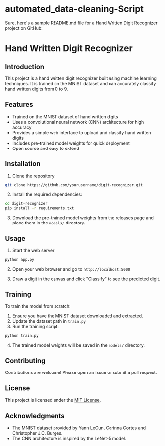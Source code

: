 # automated_data-cleaning-Script

Sure, here's a sample README.md file for a Hand Written Digit Recognizer project on GitHub:

# Hand Written Digit Recognizer

## Introduction
This project is a hand written digit recognizer built using machine learning techniques. It is trained on the MNIST dataset and can accurately classify hand written digits from 0 to 9.

## Features
- Trained on the MNIST dataset of hand written digits
- Uses a convolutional neural network (CNN) architecture for high accuracy
- Provides a simple web interface to upload and classify hand written digits
- Includes pre-trained model weights for quick deployment
- Open source and easy to extend

## Installation
1. Clone the repository:
```bash
git clone https://github.com/yourusername/digit-recognizer.git
```

2. Install the required dependencies:
```bash
cd digit-recognizer
pip install -r requirements.txt
```

3. Download the pre-trained model weights from the releases page and place them in the `models/` directory.

## Usage
1. Start the web server:
```bash
python app.py
```

2. Open your web browser and go to `http://localhost:5000`

3. Draw a digit in the canvas and click "Classify" to see the predicted digit.

## Training
To train the model from scratch:
1. Ensure you have the MNIST dataset downloaded and extracted.
2. Update the dataset path in `train.py`
3. Run the training script:
```bash
python train.py
```
4. The trained model weights will be saved in the `models/` directory.

## Contributing
Contributions are welcome! Please open an issue or submit a pull request.

## License
This project is licensed under the [MIT License](LICENSE).

## Acknowledgments
- The MNIST dataset provided by Yann LeCun, Corinna Cortes and Christopher J.C. Burges.
- The CNN architecture is inspired by the LeNet-5 model.

